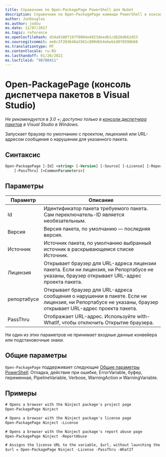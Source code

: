 ```yaml
---
title: Справочник по Open-PackagePage PowerShell для NuGet
description: Справочник по Open-PackagePage команде PowerShell в консоли диспетчера пакетов NuGet в Visual Studio.
author: JonDouglas
ms.author: jodou
ms.date: 12/07/2017
ms.topic: reference
ms.openlocfilehash: d34a91007197f8004e4923deedb1cdb26d662d53
ms.sourcegitcommit: ee6c3f203648a5561c809db54ebeb1d0f0598b68
ms.translationtype: MT
ms.contentlocale: ru-RU
ms.lasthandoff: 01/26/2021
ms.locfileid: "98780411"
---
```

# <a name="open-packagepage-package-manager-console-in-visual-studio"></a>Open-PackagePage (консоль диспетчера пакетов в Visual Studio)

*Не рекомендуется в 3.0 +; доступно только в [консоли диспетчера пакетов](../../consume-packages/install-use-packages-powershell.md) в Visual Studio в Windows.*

Запускает браузер по умолчанию с проектом, лицензией или URL-адресом сообщения о нарушении для указанного пакета.

## <a name="syntax"></a>Синтаксис

```ps
Open-PackagePage [-Id] <string> [-Version] [-Source] [-License] [-ReportAbuse]
    [-PassThru] [<CommonParameters>]
```

## <a name="parameters"></a>Параметры

| Параметр | Описание |
| --- | --- |
| Id | Идентификатор пакета требуемого пакета. Сам переключатель-ID является необязательным. |
| Версия | Версия пакета, по умолчанию — последняя версия. |
| Источник | Источник пакета, по умолчанию выбранный источник в раскрывающемся списке Источник. |
| Лицензия | Открывает браузер для URL-адреса лицензии пакета. Если ни лицензия, ни Репортабусе не указаны, браузер открывает URL-адрес проекта пакета. |
| репортабусе | Открывает браузер для URL-адреса сообщения о нарушении в пакете. Если ни лицензия, ни Репортабусе не указаны, браузер открывает URL-адрес проекта пакета. |
| PassThru | Отображает URL-адрес. Используйте with-WhatIf, чтобы отключить Открытие браузера. |

Ни один из этих параметров не принимает входные данные конвейера или подстановочные знаки.

## <a name="common-parameters"></a>Общие параметры

`Open-PackagePage` поддерживает следующие [Общие параметры PowerShell](/powershell/module/microsoft.powershell.core/about/about_commonparameters): Отладка, действие при ошибке, ErrorVariable, буфер, переменная, PipelineVariable, Verbose, WarningAction и WarningVariable.

## <a name="examples"></a>Примеры

```ps
# Opens a browser with the Ninject package's project page
Open-PackagePage Ninject

# Opens a browser with the Ninject package's license page
Open-PackagePage Ninject -License

# Opens a browser with the Ninject package's report abuse page  
Open-PackagePage Ninject -ReportAbuse

# Assigns the license URL to the variable, $url, without launching the browser
$url = Open-PackagePage Ninject -License -PassThru -WhatIf
```